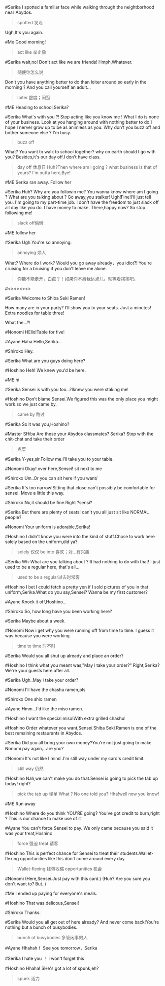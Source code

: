 #Serika
I spotted a familiar face while walking through the neightborhood near Abydos.
>spotted 发现

Ugh,It's you again.

#Me
Good morning!
>act like 举止像

#Serika
 wait,no! Don't act like we are friends!
 Hmph,Whatever.
 > 随便你怎么说

Don't you have anything better to do than loiter around so early in the morning ? And you call yourself an adult...
>loiter 虚度；闲逛

#ME
Heading to school,Serika?

#Serika
What's with you ?! Stop acting like you know me !
What I do is none of your business.
Look at you hanging around with nothing better to do.I hope I nerver grow up to be as animless as you.
Why don't you buzz off and bother someone else ? I'm busy.
>buzz off 

What? You want to walk to school together?
why on earth should I go with you?
Besides,it's our day off.I don't have class.
>day off 休息日
Huh?Then where am I going ? what business is that of yours?
I'm outta here,Bye!

#ME
Serika ran away.
Follow her

#Serika
Huh? Why are you followin me?
You wanna know where am I going ?
What are you talking about ? Go away,you stalker!
Ugh!Fine!I'll just tell you.
I'm going to my part-time job.
I don't have the freedom to just slack off all day like you do.
I have money to make.
There,happy now? So stop following me!
>slack off偷懒

#ME
follow her

#Serika
Ugh.You're so annoying.
>annoying 烦人

What? Where do I work?
Would you go away already，you idiot?! You're cruising for a bruising if you don't leave me alone.
>你能不能走开，白痴？！如果你不离我远点儿，就等着挨揍吧。

#<><><><>

#Serika
Welcome to Shiba Seki Ramen!

How many are in your party? I'll show you to your seats.
Just a minutes! Extra noodles for table three!

What the...?!

#Nonomi
HEllo!Table for five!

#Ayane 
Haha.Hello,Serika...

#Shiroko
Hey.

#Serika
What are you guys doing here?

#Hoshino
Heh! We knew you'd be here.

#ME
hi

#Serika
Sensei is with you too...?Iknew you were staking me!

#Hoshino
Don't blame Sensei.We figured this was the only place you might work.so we just came by.
>came by 路过

#Serika
So it was you,Hoshino?

#Master SHiba
Are these your Abydos classmates? Serika? Stop with the chit-chat and take their order
>点菜

#Serika
Y-yes,sir.Follow me.I'll take you to your table.

#Nonomi
Okay! over here,Sensei! sit next to me

#Shiroko
Um..Or you can sit here if you want/

#Serika
It's too narrow!Sitting that close can't possibly be comfortable for sensei. Move a little this way.

#Shiroko
No,it should be fine.Right ?sensi?

#Serika
But there are plenty of seats! can't you all just sit like NORMAL people?

#Nonomi
Your uniform is adorable,Serika!

#Hoshino
I didn't know you were into the kind of stuff.Chose to work here solely based on the uniform,did ya?
>solely 仅仅
>be into 喜欢；对...有兴趣

#Serika
Wh-What are you talking about ? It had nothing to do with that!
I just used to be a regular here, that's all...
>used to be a regular过去时常客

#Hoshino
I bet I could fetch a pretty yen if I sold pictures of you in that uniform,Serika.What do you say,Sensei? Wanna be my first customer?

#Ayane 
Knock it off,Hoshino...

#Shiroko
So, how long have you been working here?

#Serika
Maybe about a week.

#Nonomi 
Now i get why you were running off from time to time.
I guess it was because you were working.
>time to time 时不时

#Serika
Would you all shut up already and place an order?

#Hoshino 
I think what you meant was,"May I take your order?" Right,Serika?
We're your guests here after all.

#Serika
Ugh..May I take your order?

#Nonomi
I'll have the chashu ramen,pls

#Shiroko
One shio ramen

#Ayane 
Hmm...I'd like the miso ramen.

#Hoshino
I want the special miso!With extra grilled chashu!

#Hoshino
Order whatever you want,Sensei.Shiba Seki Ramen is one of the best remaining restaurants in Abydos.

#Serika
Did you all bring your own money?You're not just going to make Nonomi pay again，are you?

#Nonomi
It's not like I mind .I'm still way under my card's credit limit.
>still way 仍然

#Hoshino
Nah,we can't make you do that.Sensei is going to pick the tab up today!
right?
>pick the tab up 埋单
What ? No one told you? Hha!well now you know!

#ME
Run away

#Hoshino
Where do you think YOU'RE going?
You've got credit to burn,right ? This is our chance to make use of it

#Ayane 
You can't force Sensei to pay. We only came because you said it was your treat,Hoshino
>force 强迫
>treat 请客

#Hoshino
This is perfect chance for Sensei to treat their students.Wallet-flexing opportunities like this don't come around every day.
>Wallet-flexing 钱包收缩
>opportunities 机会

#Nonomi
(Here,Sensei.Just pay with this card.)
(Huh? Are you sure you don't want to? But..)

#Me
I ended up paying for everyone's meals.

#Hoshino
That  was delicous,Sensei!

#Shiroko
Thanks.

#Serika
Would you all get out of here already? And never come back!You're nothing but a bunch of busybodies.
>bunch of busybodies 多管闲事的人

#Ayane
Hhahah！ See you tomorrow，Serika

#Serika
I hate you ！ I won't forget this

#Hoshino
Hhaha! SHe's got a lot of spunk,eh?
>spunk 活力